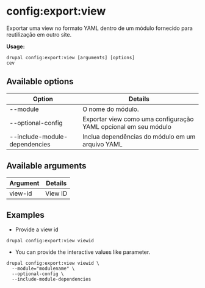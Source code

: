 # config:export:view
Exportar uma view no formato YAML dentro de um módulo fornecido para reutilização em outro site.

**Usage:**
```
drupal config:export:view [arguments] [options]
cev
```

## Available options
Option | Details
-------|-------------
--module | O nome do módulo.
--optional-config | Exportar view como uma configuração YAML opcional em seu módulo
--include-module-dependencies | Inclua dependências do módulo em um arquivo YAML

## Available arguments
Argument | Details
---------|-------------
view-id | View ID

## Examples
* Provide a view id
```
drupal config:export:view viewid
```
* You can provide the interactive values like parameter.
```
drupal config:export:view viewid \
  --module="modulename" \
  --optional-config \
  --include-module-dependencies
```
